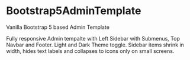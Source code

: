 # Bootstrap5AdminTemplate
Vanilla Bootstrap 5 based Admin Template

Fully responsive Admin tempalte with Left Sidebar with Submenus, Top Navbar and Footer.
Light and Dark Theme toggle.
Sidebar items shrink in width, hides text labels and collapses to icons only on small screens.
